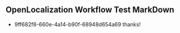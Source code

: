 ## OpenLocalization Workflow Test MarkDown
* 9ff682f8-660e-4a14-b90f-68948d654a69 thanks!

<!--HONumber=Aug16_HO5-->


